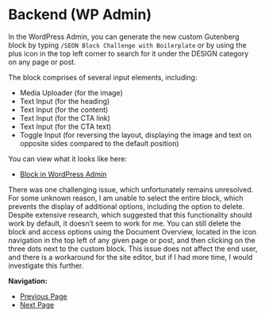 # Backend (WP Admin)

In the WordPress Admin, you can generate the new custom Gutenberg block by typing `/SEON Block Challenge with Boilerplate` or by using the plus icon in the top left corner to search for it under the DESIGN category on any page or post.

The block comprises of several input elements, including:

- Media Uploader (for the image)
- Text Input (for the heading)
- Text Input (for the content)
- Text Input (for the CTA link)
- Text Input (for the CTA text)
- Toggle Input (for reversing the layout, displaying the image and text on opposite sides compared to the default position)

You can view what it looks like here:

- [Block in WordPress Admin](images/wp-admin.png)

There was one challenging issue, which unfortunately remains unresolved. For some unknown reason, I am unable to select the entire block, which prevents the display of additional options, including the option to delete. Despite extensive research, which suggested that this functionality should work by default, it doesn’t seem to work for me. You can still delete the block and access options using the Document Overview, located in the icon navigation in the top left of any given page or post, and then clicking on the three dots next to the custom block. This issue does not affect the end user, and there is a workaround for the site editor, but if I had more time, I would investigate this further.

**Navigation:**
- [Previous Page](frontend.md)
- [Next Page](backend-code.md)